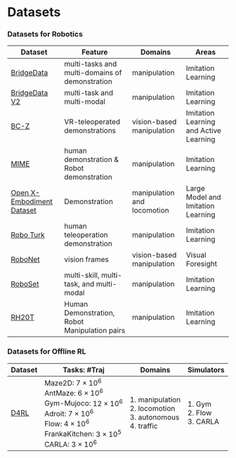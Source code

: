 # Datasets

### Datasets for Robotics

| Dataset                                                      | Feature                                        | Domains                     | Areas                                  |
| ------------------------------------------------------------ | ---------------------------------------------- | --------------------------- | -------------------------------------- |
| [BridgeData](https://sites.google.com/view/bridgedata)       | multi-tasks and multi-domains of demonstration | manipulation                | Imitation Learning                     |
| [BridgeData V2](https://rail-berkeley.github.io/bridgedata/) | multi-task and multi-modal                     | manipulation                | Imitation Learning                     |
| [BC-Z](https://sites.google.com/view/bc-z/home)              | VR-teleoperated demonstrations                 | vision-based manipulation   | Imitation Learning and Active Learning |
| [MIME](https://sites.google.com/view/mimedataset)            | human demonstration & Robot demonstration      | manipulation                | Imitation Learning                     |
| [Open X-Embodiment Dataset](https://robotics-transformer-x.github.io/) | Demonstration                                  | manipulation and locomotion | Large Model and Imitation Learning     |
| [Robo Turk](https://roboturk.stanford.edu/)                  | human teleoperation demonstration              | manipulation                | Imitation Learning                     |
| [RoboNet](https://www.robonet.wiki/)                         | vision frames                                  | vision-based manipulation   | Visual Foresight                       |
| [RoboSet](https://robopen.github.io/)                        | multi-skill, multi-task, and multi-modal       | manipulation                | Imitation Learning                     |
| [RH20T](https://rh20t.github.io/)                            | Human Demonstration, Robot Manipulation pairs  | manipulation                | Imitation Learning                     |



### Datasets for Offline RL

| Dataset                                               | Tasks: #Traj                                                 | Domains                                                      | Simulators                              |
| ----------------------------------------------------- | ------------------------------------------------------------ | ------------------------------------------------------------ | --------------------------------------- |
| [D4RL](https://sites.google.com/view/d4rl-anonymous/) | Maze2D: $7\times 10^6$<br />AntMaze: $6\times 10^6$<br />Gym-Mujoco: $12\times 10^6$<br />Adroit: $7\times10^6$<br />Flow: $4\times 10^6$<br />FrankaKitchen: $3\times10^5$<br />CARLA: $3\times 10^6$ | 1.  manipulation<br />2. locomotion<br />3. autonomous<br />4.  traffic | 1. Gym<br />2. Flow<br />3. CARLA<br /> |

